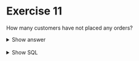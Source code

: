# Exercise 11

How many customers have not placed any orders?

<details>
<summary>Show answer</summary>

![img_10.png](img_10.png)

</details>

<br/>

<details>
<summary>Show SQL</summary>

```sql
SELECT COUNT(customer_id) AS no_order_customers
FROM customer
WHERE customer_id NOT IN (SELECT customer_id FROM "order");
```

</details>